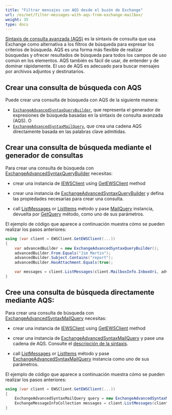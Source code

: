 ```yaml
---
title: "Filtrar mensajes con AQS desde el buzón de Exchange"
url: /es/net/filter-messages-with-aqs-from-exchange-mailbox/
weight: 35
type: docs
---
```


[Sintaxis de consulta avanzada (AQS)](https://docs.microsoft.com/en-us/exchange/client-developer/exchange-web-services/how-to-perform-an-aqs-search-by-using-ews-in-exchange) es la sintaxis de consulta que usa Exchange como alternativa a los filtros de búsqueda para expresar los criterios de búsqueda. AQS es una forma más flexible de realizar búsquedas y ofrecer resultados de búsqueda para todos los campos de uso común en los elementos. AQS también es fácil de usar, de entender y de dominar rápidamente. El uso de AQS es adecuado para buscar mensajes por archivos adjuntos y destinatarios.

## Crear una consulta de búsqueda con AQS

Puede crear una consulta de búsqueda con AQS de la siguiente manera:

- [`ExchangeAdvancedSyntaxQueryBuilder`](https://reference.aspose.com/email/net/aspose.email.clients.exchange/exchangeadvancedsyntaxquerybuilder/), que representa el generador de expresiones de búsqueda basadas en la sintaxis de consulta avanzada (AQS). O
- [`ExchangeAdvancedSyntaxMailQuery`](https://reference.aspose.com/email/net/aspose.email.clients.exchange/exchangeadvancedsyntaxquerybuilder/), que crea una cadena AQS directamente basada en las palabras clave admitidas.

## Crear una consulta de búsqueda mediante el generador de consultas

Para crear una consulta de búsqueda con [ExchangeAdvancedSyntaxQueryBuilder](https://reference.aspose.com/email/net/aspose.email.clients.exchange/exchangeadvancedsyntaxquerybuilder/) necesitas:

- crear una instancia de [IEWSClient](https://reference.aspose.com/email/net/aspose.email.clients.exchange.webservice/iewsclient/) using [GetEWSClient](https://reference.aspose.com/email/net/aspose.email.clients.exchange.webservice/ewsclient/getewsclient/) method

- crear una instancia de [ExchangeAdvancedSyntaxQueryBuilder](https://reference.aspose.com/email/net/aspose.email.clients.exchange/exchangeadvancedsyntaxquerybuilder/exchangeadvancedsyntaxquerybuilder/) y defina las propiedades necesarias para crear una consulta.

- call [ListMessages](https://reference.aspose.com/email/net/aspose.email.clients.exchange.webservice/iewsclient/listmessages/) or [ListItems](https://reference.aspose.com/email/net/aspose.email.clients.exchange.webservice/iewsclient/listitems/) método y pase [MailQuery](https://reference.aspose.com/email/net/aspose.email.tools.search/mailquery/) instancia, devuelta por [GetQuery](https://reference.aspose.com/email/net/aspose.email.tools.search/mailquerybuilder/getquery/) método, como uno de sus parámetros.

El ejemplo de código que aparece a continuación muestra cómo se pueden realizar los pasos anteriores:

```csharp
using (var client = EWSClient.GetEWSClient(...))
{
    var advancedBuilder = new ExchangeAdvancedSyntaxQueryBuilder();
    advancedBuilder.From.Equals("Jim Martin");
    advancedBuilder.Subject.Contains("report");
    advancedBuilder.HasAttachment.Equals(true);

    var messages = client.ListMessages(client.MailboxInfo.InboxUri, advancedBuilder.GetQuery());
}
```

## Cree una consulta de búsqueda directamente mediante AQS:

Para crear una consulta de búsqueda con [ExchangeAdvancedSyntaxMailQuery](https://reference.aspose.com/email/net/aspose.email.clients.exchange/exchangeadvancedsyntaxquerybuilder/) necesitas:

- crear una instancia de [IEWSClient](https://reference.aspose.com/email/net/aspose.email.clients.exchange.webservice/iewsclient/) using [GetEWSClient](https://reference.aspose.com/email/net/aspose.email.clients.exchange.webservice/ewsclient/getewsclient/) method

- crear una instancia de [ExchangeAdvancedSyntaxMailQuery](https://reference.aspose.com/email/net/aspose.email.clients.exchange/exchangeadvancedsyntaxmailquery/#constructors) y pase una cadena de AQS. Consulte el [descripción de la sintaxis](https://docs.microsoft.com/en-us/exchange/client-developer/exchange-web-services/how-to-perform-an-aqs-search-by-using-ews-in-exchange).

- call [ListMessages](https://reference.aspose.com/email/net/aspose.email.clients.exchange.webservice/iewsclient/listmessages/) or [ListItems](https://reference.aspose.com/email/net/aspose.email.clients.exchange.webservice/iewsclient/listitems/) método y pase [ExchangeAdvancedSyntaxMailQuery](https://reference.aspose.com/email/net/aspose.email.clients.exchange/exchangeadvancedsyntaxquerybuilder/) instancia como uno de sus parámetros.

El ejemplo de código que aparece a continuación muestra cómo se pueden realizar los pasos anteriores:

```csharp
using (var client = EWSClient.GetEWSClient(...))
{
    ExchangeAdvancedSyntaxMailQuery query = new ExchangeAdvancedSyntaxMailQuery("subject:(product AND report)");
    ExchangeMessageInfoCollection messages = client.ListMessages(client.MailboxInfo.InboxUri, query);
}
```
